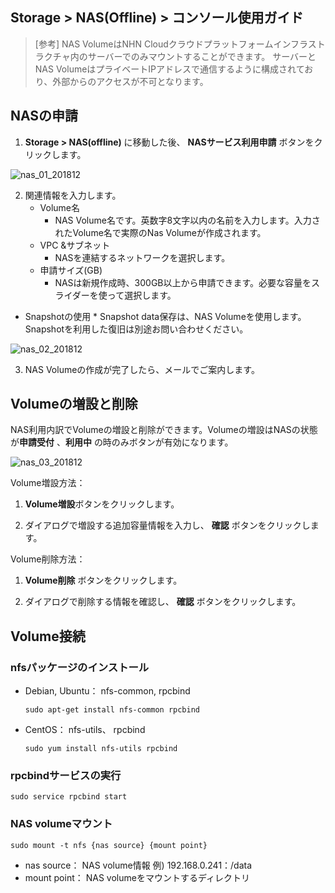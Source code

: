 ## Storage > NAS(Offline) > コンソール使用ガイド
> [参考] 
> NAS VolumeはNHN Cloudクラウドプラットフォームインフラストラクチャ内のサーバーでのみマウントすることができます。
> サーバーとNAS VolumeはプライベートIPアドレスで通信するように構成されており、外部からのアクセスが不可となります。

## NASの申請

1. **Storage > NAS(offline)** に移動した後、 **NASサービス利用申請** ボタンをクリックします。

![nas_01_201812](https://static.toastoven.net/prod_infrastructure/nas/nas_01_201812.png)

2. 関連情報を入力します。
    * Volume名
        * NAS Volume名です。英数字8文字以内の名前を入力します。入力されたVolume名で実際のNas Volumeが作成されます。
    * VPC &サブネット
        * NASを連結するネットワークを選択します。
    * 申請サイズ(GB)  
        * NASは新規作成時、300GB以上から申請できます。必要な容量をスライダーを使って選択します。
* Snapshotの使用
        * Snapshot data保存は、NAS Volumeを使用します。Snapshotを利用した復旧は別途お問い合わせください。
        
![nas_02_201812](https://static.toastoven.net/prod_infrastructure/nas/nas_02_201812.png)

3. NAS Volumeの作成が完了したら、メールでご案内します。

## Volumeの増設と削除

NAS利用内訳でVolumeの増設と削除ができます。Volumeの増設はNASの状態が**申請受付** 、**利用中** の時のみボタンが有効になります。

![nas_03_201812](https://static.toastoven.net/prod_infrastructure/nas/nas_03_201812.png)

Volume増設方法：

1. **Volume増設**ボタンをクリックします。  

2. ダイアログで増設する追加容量情報を入力し、 **確認** ボタンをクリックします。

Volume削除方法：

1. **Volume削除** ボタンをクリックします。  

2. ダイアログで削除する情報を確認し、 **確認** ボタンをクリックします。


## Volume接続

### nfsパッケージのインストール

* Debian, Ubuntu： nfs-common, rpcbind  
  ```
  sudo apt-get install nfs-common rpcbind
  ```
* CentOS： nfs-utils、 rpcbind  
  ```
  sudo yum install nfs-utils rpcbind
  ```

### rpcbindサービスの実行

```
sudo service rpcbind start
```

### NAS volumeマウント

```
sudo mount -t nfs {nas source} {mount point}
```

* nas source： NAS volume情報 
 例) 192.168.0.241：/data
* mount point： NAS volumeをマウントするディレクトリ 
